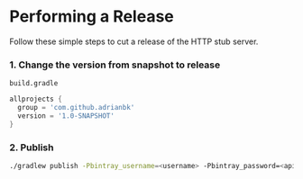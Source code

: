 # Performing a Release

Follow these simple steps to cut a release of the HTTP stub server.

### 1. Change the version from snapshot to release

`build.gradle`

```groovy
allprojects {
  group = 'com.github.adrianbk'
  version = '1.0-SNAPSHOT'
}
```

### 2. Publish

```bash
./gradlew publish -Pbintray_username=<username> -Pbintray_password=<apiKey> -i
```

